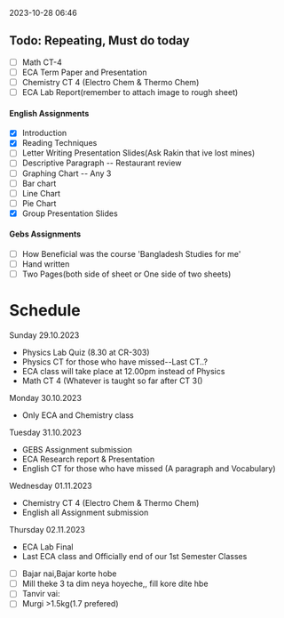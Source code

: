 2023-10-28 06:46
## Todo:  Repeating, Must do today

- [ ] Math CT-4
- [ ] ECA Term Paper and Presentation
- [ ] Chemistry CT 4 (Electro Chem & Thermo Chem)
- [ ] ECA Lab Report(remember to attach image to rough sheet)
#### English Assignments
- [x] Introduction
- [x] Reading Techniques
- [ ] Letter Writing Presentation Slides(Ask Rakin that ive lost mines)
- [ ] Descriptive Paragraph -- Restaurant review
- [ ] Graphing Chart -- Any 3
- [ ] Bar chart
- [ ] Line Chart
- [ ] Pie Chart
- [x] Group Presentation Slides

#### Gebs Assignments
- [ ] How Beneficial was the course 'Bangladesh Studies for me' 
- [ ] Hand written
- [ ] Two Pages(both side of sheet or One side of two sheets)

# Schedule
Sunday 29.10.2023
- Physics Lab Quiz (8.30 at CR-303)
- Physics CT for those who have missed--Last CT..?
- ECA class will take place at 12.00pm instead of Physics
- Math CT 4 (Whatever is taught so far after CT 3()

Monday 30.10.2023
- Only ECA and Chemistry class

Tuesday 31.10.2023
- GEBS Assignment submission
- ECA Research report & Presentation
- English CT for those who have missed (A paragraph and Vocabulary)

Wednesday 01.11.2023
- Chemistry CT 4 (Electro Chem & Thermo Chem)
- English all Assignment submission

Thursday 02.11.2023
- ECA Lab Final
- Last ECA class and Officially end of our 1st Semester Classes

- [ ] Bajar nai,Bajar korte hobe
- [ ] Mill theke 3 ta dim neya hoyeche,, fill kore dite hbe
- [ ] Tanvir vai:
- [ ] Murgi >1.5kg(1.7 prefered)